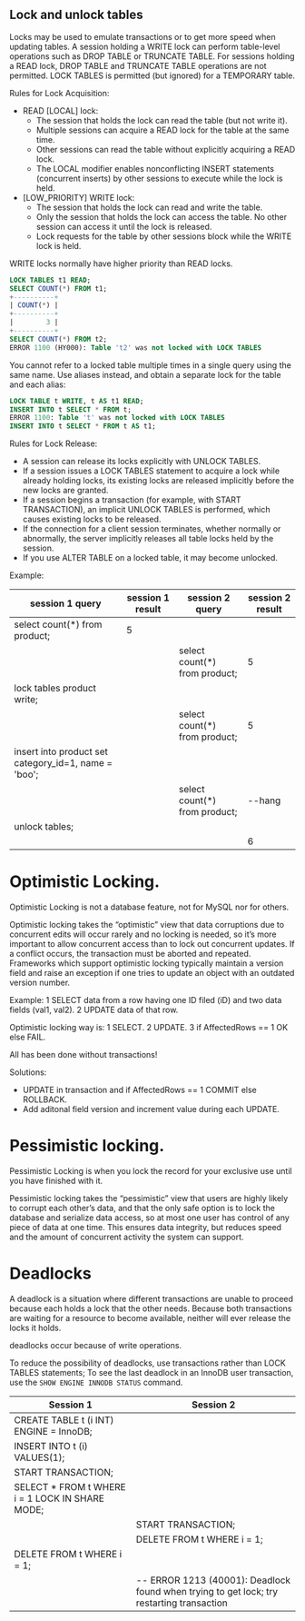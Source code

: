 Lock and unlock tables
-

Locks may be used to emulate transactions or to get more speed when updating tables.
A session holding a WRITE lock can perform table-level operations such as DROP TABLE or TRUNCATE TABLE.
For sessions holding a READ lock, DROP TABLE and TRUNCATE TABLE operations are not permitted.
LOCK TABLES is permitted (but ignored) for a TEMPORARY table.

Rules for Lock Acquisition:
* READ [LOCAL] lock:
    * The session that holds the lock can read the table (but not write it).
    * Multiple sessions can acquire a READ lock for the table at the same time.
    * Other sessions can read the table without explicitly acquiring a READ lock.
    * The LOCAL modifier enables nonconflicting INSERT statements (concurrent inserts) by other sessions
      to execute while the lock is held.
* [LOW_PRIORITY] WRITE lock:
    * The session that holds the lock can read and write the table.
    * Only the session that holds the lock can access the table.
      No other session can access it until the lock is released.
    * Lock requests for the table by other sessions block while the WRITE lock is held.

WRITE locks normally have higher priority than READ locks.

````sql
LOCK TABLES t1 READ;
SELECT COUNT(*) FROM t1;
+----------+
| COUNT(*) |
+----------+
|        3 |
+----------+
SELECT COUNT(*) FROM t2;
ERROR 1100 (HY000): Table 't2' was not locked with LOCK TABLES
````

You cannot refer to a locked table multiple times in a single query using the same name.
Use aliases instead, and obtain a separate lock for the table and each alias:
````sql
LOCK TABLE t WRITE, t AS t1 READ;
INSERT INTO t SELECT * FROM t;
ERROR 1100: Table 't' was not locked with LOCK TABLES
INSERT INTO t SELECT * FROM t AS t1;
````

Rules for Lock Release:
* A session can release its locks explicitly with UNLOCK TABLES.
* If a session issues a LOCK TABLES statement to acquire a lock while already holding locks,
  its existing locks are released implicitly before the new locks are granted.
* If a session begins a transaction (for example, with START TRANSACTION),
  an implicit UNLOCK TABLES is performed, which causes existing locks to be released.
* If the connection for a client session terminates, whether normally or abnormally,
  the server implicitly releases all table locks held by the session.
* If you use ALTER TABLE on a locked table, it may become unlocked.

Example:

| session 1 query                                      | session 1 result              | session 2 query               | session 2 result |
|------------------------------------------------------|-------------------------------|-------------------------------|------------------|
| select count(*) from product;                        | 5                             |                               |                  |
|                                                      |                               | select count(*) from product; | 5                |
| lock tables product write;                           |                               |                               |                  |
|                                                      |                               | select count(*) from product; | 5                |
| insert into product set category_id=1, name = 'boo'; |                               |                               |                  |
|                                                      |                               | select count(*) from product; | --hang           |
| unlock tables;                                       |                               |                               |                  |
|                                                      |                               |                               | 6                |


# Optimistic Locking.

Optimistic Locking is not a database feature, not for MySQL nor for others.

Optimistic locking takes the “optimistic” view
that data corruptions due to concurrent edits will occur rarely and no locking is needed,
so it’s more important to allow concurrent access than to lock out concurrent updates.
If a conflict occurs, the transaction must be aborted and repeated.
Frameworks which support optimistic locking typically maintain a version field
and raise an exception if one tries to update an object with an outdated version number.

Example:
1 SELECT data from a row having one ID filed (iD) and two data fields (val1, val2).
2 UPDATE data of that row.

Optimistic locking way is:
1 SELECT.
2 UPDATE.
3 if AffectedRows == 1 OK else FAIL.

All has been done without transactions!

Solutions:
* UPDATE in transaction and if AffectedRows == 1 COMMIT else ROLLBACK.
* Add aditonal field version and increment value during each UPDATE.

# Pessimistic locking.

Pessimistic Locking is when you lock the record for your exclusive use until you have finished with it.

Pessimistic locking takes the “pessimistic” view that users are highly likely to corrupt each other’s data,
and that the only safe option is to lock the database and serialize data access,
so at most one user has control of any piece of data at one time.
This ensures data integrity, but reduces speed and the amount of concurrent activity the system can support.

# Deadlocks

A deadlock is a situation where different transactions are unable to proceed
because each holds a lock that the other needs.
Because both transactions are waiting for a resource to become available,
neither will ever release the locks it holds.

deadlocks occur because of write operations.

To reduce the possibility of deadlocks, use transactions rather than LOCK TABLES statements;
To see the last deadlock in an InnoDB user transaction, use the `SHOW ENGINE INNODB STATUS` command.

| Session 1 | Session 2 |
|-----------|-----------|
| CREATE TABLE t (i INT) ENGINE = InnoDB; | |
| INSERT INTO t (i) VALUES(1); | |
| START TRANSACTION; | |
| SELECT * FROM t WHERE i = 1 LOCK IN SHARE MODE; | |
| | START TRANSACTION; |
| | DELETE FROM t WHERE i = 1; |
| DELETE FROM t WHERE i = 1; | |
| | -- ERROR 1213 (40001): Deadlock found when trying to get lock; try restarting transaction |
